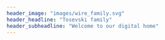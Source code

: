 ```yaml
---
header_image: "images/wire_family.svg"
header_headline: "Tosevski family"
header_subheadline: "Welcome to our digital home"
---
```


